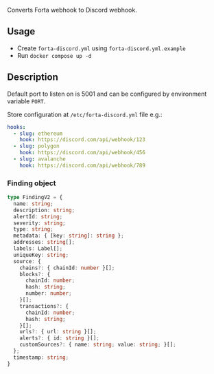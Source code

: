 Converts Forta webhook to Discord webhook.

## Usage

- Create `forta-discord.yml` using `forta-discord.yml.example`
- Run `docker compose up -d`

## Description

Default port to listen on is 5001 and can be configured by environment variable `PORT`.

Store configuration at `/etc/forta-discord.yml` file e.g.:

```yaml
hooks:
  - slug: ethereum
    hook: https://discord.com/api/webhook/123
  - slug: polygon
    hook: https://discord.com/api/webhook/456
  - slug: avalanche
    hook: https://discord.com/api/webhook/789
```

### Finding object

```typescript
type FindingV2 = {
  name: string;
  description: string;
  alertId: string;
  severity: string;
  type: string;
  metadata: { [key: string]: string };
  addresses: string[];
  labels: Label[];
  uniqueKey: string;
  source: {
    chains?: { chainId: number }[];
    blocks?: {
      chainId: number;
      hash: string;
      number: number;
    }[];
    transactions?: {
      chainId: number;
      hash: string;
    }[];
    urls?: { url: string }[];
    alerts?: { id: string }[];
    customSources?: { name: string; value: string; }[];
  };
  timestamp: string;
}
```
